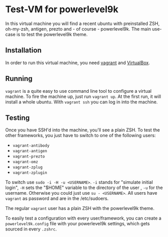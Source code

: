 # Test-VM for powerlevel9k

In this virtual machine you will find a recent ubuntu with preinstalled ZSH, oh-my-zsh, antigen, prezto and - of course - powerlevel9k. The main use-case is to test the powerlevel9k theme.

## Installation

In order to run this virtual machine, you need [vagrant](https://www.vagrantup.com/) and [VirtualBox](http://www.virtualbox.org/).

## Running

`vagrant` is a quite easy to use command line tool to configure a virtual machine. To fire the machine up, just run `vagrant up`. At the first run, it will install a whole ubuntu. With `vagrant ssh` you can log in into the machine.

## Testing

Once you have SSH'd into the machine, you'll see a plain ZSH. To test the other frameworks, you just have to switch to one of the following users:

  * `vagrant-antibody`
  * `vagrant-antigen`
  * `vagrant-prezto`
  * `vagrant-omz`
  * `vagrant-zplug`
  * `vagrant-zplugin`

To switch use `sudo -i -H -u <USERNAME>`. `-i` stands for "simulate initial login", `-H` sets the "$HOME" variable to the directory of the user , `-u` for the username. Otherwise you could just use `su - <USERNAME>`.
All users have `vagrant` as password and are in the /etc/sudoers.

The regular `vagrant` user has a plain ZSH with the powerlevel9k theme.

To easily test a configuration with every user/framework, you can create a `powerlevel9k.config` file with your powerlevel9k settings, which gets sourced in every `.zshrc`.
